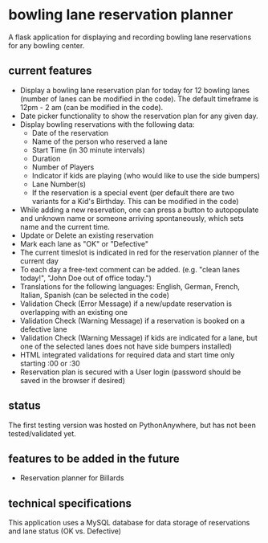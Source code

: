 # bowling lane reservation planner

A flask application for displaying and recording bowling lane reservations for any bowling center.

## current features
- Display a bowling lane reservation plan for today for 12 bowling lanes (number of lanes can be modified in the code). The default timeframe is 12pm - 2 am (can be modified in the code).
- Date picker functionality to show the reservation plan for any given day.
- Display bowling reservations with the following data:
    - Date of the reservation
    - Name of the person who reserved a lane
    - Start Time (in 30 minute intervals)
    - Duration
    - Number of Players
    - Indicator if kids are playing (who would like to use the side bumpers)
    - Lane Number(s)
    - If the reservation is a special event (per default there are two variants for a Kid's Birthday. This can be modified in the code)
- While adding a new reservation, one can press a button to autopopulate and unknown name or someone arriving spontaneously, which sets name and the current time.
- Update or Delete an existing reservation
- Mark each lane as "OK" or "Defective"
- The current timeslot is indicated in red for the reservation planner of the current day
- To each day a free-text comment can be added. (e.g. "clean lanes today!", "John Doe out of office today.")
- Translations for the following languages: English, German, French, Italian, Spanish (can be selected in the code)
- Validation Check (Error Message) if a new/update reservation is overlapping with an existing one
- Validation Check (Warning Message) if a reservation is booked on a defective lane
- Validation Check (Warning Message) if kids are indicated for a lane, but one of the selected lanes does not have side bumpers installed)
- HTML integrated validations for required data and start time only starting :00 or :30
- Reservation plan is secured with a User login (password should be saved in the browser if desired)

## status
The first testing version was hosted on PythonAnywhere, but has not been tested/validated yet.

## features to be added in the future
- Reservation planner for Billards

## technical specifications
This application uses a MySQL database for data storage of reservations and lane status (OK vs. Defective)


